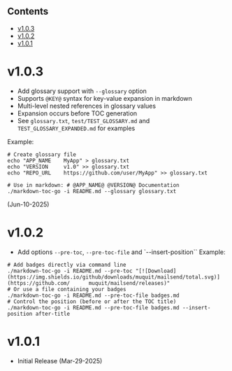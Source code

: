## Contents
- [v1.0.3](#v103)
- [v1.0.2](#v102)
- [v1.0.1](#v101)

# v1.0.3
* Add glossary support with `--glossary` option
* Supports `@KEY@` syntax for key-value expansion in markdown
* Multi-level nested references in glossary values
* Expansion occurs before TOC generation
* See `glossary.txt`, `test/TEST_GLOSSARY.md` and `TEST_GLOSSARY_EXPANDED.md` for examples

Example:
```
# Create glossary file
echo "APP_NAME    MyApp" > glossary.txt
echo "VERSION     v1.0" >> glossary.txt
echo "REPO_URL    https://github.com/user/MyApp" >> glossary.txt

# Use in markdown: # @APP_NAME@ @VERSION@ Documentation
./markdown-toc-go -i README.md --glossary glossary.txt
```

 (Jun-10-2025)

# v1.0.2
* Add options `--pre-toc`, `--pre-toc-file` and `--insert-position``
Example:
```
# Add badges directly via command line
./markdown-toc-go -i README.md --pre-toc "[![Download](https://img.shields.io/github/downloads/muquit/mailsend/total.svg)](https://github.com/      muquit/mailsend/releases)"
# Or use a file containing your badges
./markdown-toc-go -i README.md --pre-toc-file badges.md
# Control the position (before or after the TOC title)
./markdown-toc-go -i README.md --pre-toc-file badges.md --insert-position after-title
```
# v1.0.1
* Initial Release
  (Mar-29-2025)
